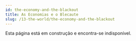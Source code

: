 ```yaml
---
id: the-economy-and-the-blackout
title: As Economias e o Blecaute
slug: /13-the-world/the-economy-and-the-blackout
---
```


Esta página está em construção e encontra-se indisponível.
